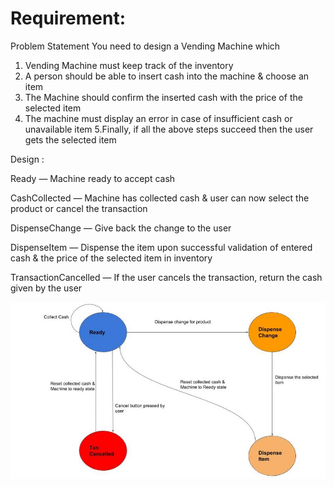 # Requirement:

Problem Statement
You need to design a Vending Machine which
 1. Vending Machine must keep track of the inventory
 2. A person should be able to insert cash into the machine & choose an item
 3. The Machine should confirm the inserted cash with the price of the selected item
 4. The machine must display an error in case of insufficient cash or unavailable item
 5.Finally, if all the above steps succeed then the user gets the selected item

Design :
<p>Ready — Machine ready to accept cash</p>
<p>CashCollected — Machine has collected cash & user can now select the product or cancel the transaction</p>
<p>DispenseChange — Give back the change to the user</p>
<p>DispenseItem — Dispense the item upon successful validation of entered cash & the price of the selected item in inventory</p>
<p>TransactionCancelled — If the user cancels the transaction, return the cash given by the user</p>
<p>
<img src="Design.jpeg" />
</p>
